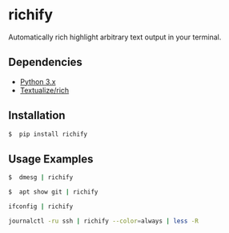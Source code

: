 # richify

Automatically rich highlight arbitrary text output in your terminal.

## Dependencies

 - [Python 3.x](https://python.org)
 - [Textualize/rich](https://github.com/Textualize/rich)

## Installation

```sh
$  pip install richify
```

## Usage Examples

```sh
$  dmesg | richify
```

```sh
$  apt show git | richify
```

```sh
ifconfig | richify
```

```sh
journalctl -ru ssh | richify --color=always | less -R
```